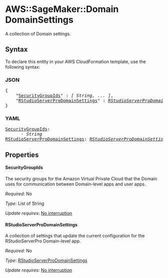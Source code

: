# AWS::SageMaker::Domain DomainSettings

A collection of Domain settings.

## Syntax

To declare this entity in your AWS CloudFormation template, use the following syntax:

### JSON

<pre>
{
    "<a href="#securitygroupids" title="SecurityGroupIds">SecurityGroupIds</a>" : <i>[ String, ... ]</i>,
    "<a href="#rstudioserverprodomainsettings" title="RStudioServerProDomainSettings">RStudioServerProDomainSettings</a>" : <i><a href="rstudioserverprodomainsettings.md">RStudioServerProDomainSettings</a></i>
}
</pre>

### YAML

<pre>
<a href="#securitygroupids" title="SecurityGroupIds">SecurityGroupIds</a>: <i>
      - String</i>
<a href="#rstudioserverprodomainsettings" title="RStudioServerProDomainSettings">RStudioServerProDomainSettings</a>: <i><a href="rstudioserverprodomainsettings.md">RStudioServerProDomainSettings</a></i>
</pre>

## Properties

#### SecurityGroupIds

The security groups for the Amazon Virtual Private Cloud that the Domain uses for communication between Domain-level apps and user apps.

_Required_: No

_Type_: List of String

_Update requires_: [No interruption](https://docs.aws.amazon.com/AWSCloudFormation/latest/UserGuide/using-cfn-updating-stacks-update-behaviors.html#update-no-interrupt)

#### RStudioServerProDomainSettings

A collection of settings that update the current configuration for the RStudioServerPro Domain-level app.

_Required_: No

_Type_: <a href="rstudioserverprodomainsettings.md">RStudioServerProDomainSettings</a>

_Update requires_: [No interruption](https://docs.aws.amazon.com/AWSCloudFormation/latest/UserGuide/using-cfn-updating-stacks-update-behaviors.html#update-no-interrupt)

